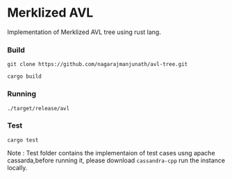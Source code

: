 # Merklized AVL

Implementation of Merklized AVL tree using rust lang.

### Build

`git clone https://github.com/nagarajmanjunath/avl-tree.git`

`cargo build`

### Running

`./target/release/avl `

### Test

`cargo test`

Note : Test folder contains the implementaion of test cases usng apache cassarda,before running it, please download `cassandra-cpp` run the instance locally.
